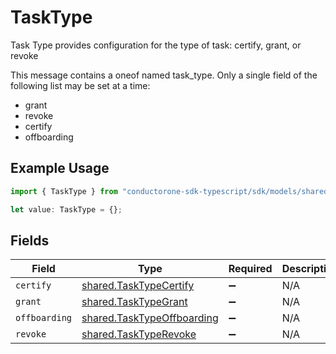 # TaskType

Task Type provides configuration for the type of task: certify, grant, or revoke

This message contains a oneof named task_type. Only a single field of the following list may be set at a time:
  - grant
  - revoke
  - certify
  - offboarding


## Example Usage

```typescript
import { TaskType } from "conductorone-sdk-typescript/sdk/models/shared";

let value: TaskType = {};
```

## Fields

| Field                                                                           | Type                                                                            | Required                                                                        | Description                                                                     |
| ------------------------------------------------------------------------------- | ------------------------------------------------------------------------------- | ------------------------------------------------------------------------------- | ------------------------------------------------------------------------------- |
| `certify`                                                                       | [shared.TaskTypeCertify](../../../sdk/models/shared/tasktypecertify.md)         | :heavy_minus_sign:                                                              | N/A                                                                             |
| `grant`                                                                         | [shared.TaskTypeGrant](../../../sdk/models/shared/tasktypegrant.md)             | :heavy_minus_sign:                                                              | N/A                                                                             |
| `offboarding`                                                                   | [shared.TaskTypeOffboarding](../../../sdk/models/shared/tasktypeoffboarding.md) | :heavy_minus_sign:                                                              | N/A                                                                             |
| `revoke`                                                                        | [shared.TaskTypeRevoke](../../../sdk/models/shared/tasktyperevoke.md)           | :heavy_minus_sign:                                                              | N/A                                                                             |